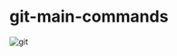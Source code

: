 # git-main-commands
![git](https://github.com/user-attachments/assets/d628fbe9-d741-4522-b9e2-f7dda44bfcf1)
